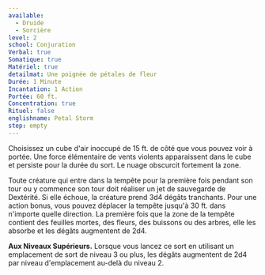 ```yaml
---
available:
  - Druide
  - Sorcière
level: 2
school: Conjuration
Verbal: true
Somatique: true
Matériel: true
detailmat: Une poignée de pétales de fleur
Durée: 1 Minute
Incantation: 1 Action
Portée: 60 ft.
Concentration: true
Rituel: false
englishname: Petal Storm
step: empty
---
```

Choisissez un cube d'air inoccupé de 15 ft. de côté que vous pouvez voir à portée. Une force élémentaire de vents violents apparaissent dans le cube et persiste pour la durée du sort. Le nuage obscurcit fortement la zone.

Toute créature qui entre dans la tempête pour la première fois pendant son tour ou y commence son tour doit réaliser un jet de sauvegarde de Dextérité. Si elle échoue, la créature prend 3d4 dégâts tranchants. Pour une action bonus, vous pouvez déplacer la tempête jusqu'à 30 ft. dans n'importe quelle direction. La première fois que la zone de la tempête contient des feuilles mortes, des fleurs, des buissons ou des arbres, elle les absorbe et les dégâts augmentent de 2d4.

__Aux Niveaux Supérieurs.__ Lorsque vous lancez ce sort en utilisant un emplacement de sort de niveau 3 ou plus, les dégâts augmentent de 2d4 par niveau d'emplacement au-delà du niveau 2.
